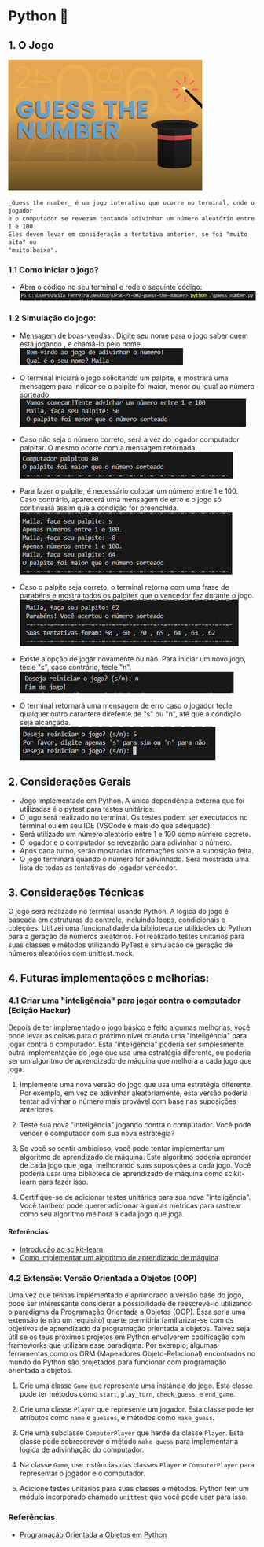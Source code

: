 # Python 🐍

## 1. O Jogo

![](./assets/thumb.png)
    
    _Guess the number_ é um jogo interativo que ocorre no terminal, onde o jogador
    e o computador se revezam tentando adivinhar um número aleatório entre 1 e 100.
    Eles devem levar em consideração a tentativa anterior, se foi "muito alta" ou
    "muito baixa".

### 1.1 Como iniciar o jogo?
  - Abra o código no seu terminal e rode o seguinte código:
    ![Código para rodar o jogo no terminal](./assets/Captura%20de%20tela%202024-03-24%20165137.png)

### 1.2 Simulação do jogo: 
  
  - Mensagem de boas-vendas . Digite seu nome para o jogo saber quem está jogando , e chamá-lo pelo nome.
  ![Imagem do retorno no terminal para boas-vindas e digitar o seu nome](./assets/Captura%20de%20tela%202024-03-24%20123904.png)


  - O terminal iniciará o jogo solicitando um palpite, e mostrará uma mensagem para indicar se o palpite foi maior, menor ou igual ao número sorteado.
  ![Imagem do retorno no terminal solicitando um palpite do jogador e indicar logo após se o palpite foi correto ou não](./assets/Captura%20de%20tela%202024-03-24%20123932.png)


  - Caso não seja o número correto, será a vez do jogador computador palpitar. O mesmo ocorre com a mensagem retornada.
  ![Imagem do retorno no terminal indicando o palpite do computador](./assets/Captura%20de%20tela%202024-03-24%20123959.png)

  - Para fazer o palpite, é necessário colocar um número entre 1 e 100. Caso contrário, aparecerá uma mensagem de erro e o jogo só continuará assim que a condição for preenchida.  
  ![Imagem do retorno no terminal para um erro, caso o jogador palpite algo fora do escopo entre 1 e 100](./assets/Captura%20de%20tela%202024-03-24%20124032.png)

  - Caso o palpite seja correto, o terminal retorna com uma frase de parabéns e mostra todos os palpites que
  o vencedor fez durante o jogo.
  ![Imagem do retorno no terminal de um palpite correto](./assets/Captura%20de%20tela%202024-03-24%20123811.png)

  - Existe a opção de jogar novamente ou não. Para iniciar um novo jogo, tecle "s", caso contrário, tecle "n".
  ![Imagem do retorno no terminal para a escolha de jogar novamente ou terminar o jogo](./assets/Captura%20de%20tela%202024-03-24%20123834.png)

  - O terminal retornará uma mensagem de erro caso o jogador tecle qualquer outro caractere direfente de "s" ou "n", até que a condição seja alcançada.
  ![Imagem do retorno no terminal com erro ao teclar algo que seja diferente de "s" ou "n"](./assets/Captura%20de%20tela%202024-03-24%20165108.png)

## 2. Considerações Gerais

- Jogo implementado em Python. A única dependência externa que foi
  utilizadas é o pytest para testes unitários.
- O jogo será realizado no terminal. Os testes podem ser executados no terminal
  ou em seu IDE (VSCode é mais do que adequado).
- Será utilizado um número aleatório entre 1 e 100 como número secreto.
- O jogador e o computador se revezarão para adivinhar o número.
- Após cada turno, serão mostradas informações sobre a suposição feita.
- O jogo terminará quando o número for adivinhado. Será mostrada uma lista de
  todas as tentativas do jogador vencedor.

## 3. Considerações Técnicas

O jogo será realizado no terminal usando Python. A lógica do jogo é baseada
em estruturas de controle, incluindo loops, condicionais e coleções. Utilizei uma funcionalidade da biblioteca de utilidades do Python para a
geração de números aleatórios. Foi realizado testes unitários para suas
classes e métodos utilizando PyTest e simulação de geração de números
aleatórios com unittest.mock.









## 4. Futuras implementações e melhorias:


### 4.1 Criar uma "inteligência" para jogar contra o computador (Edição Hacker)

Depois de ter implementado o jogo básico e feito algumas melhorias, você pode
levar as coisas para o próximo nível criando uma "inteligência" para jogar
contra o computador. Esta "inteligência" poderia ser simplesmente outra
implementação do jogo que usa uma estratégia diferente, ou poderia ser um
algoritmo de aprendizado de máquina que melhora a cada jogo que joga.

1. Implemente uma nova versão do jogo que usa uma estratégia diferente. Por
exemplo, em vez de adivinhar aleatoriamente, esta versão poderia tentar
adivinhar o número mais provável com base nas suposições anteriores.

2. Teste sua nova "inteligência" jogando contra o computador. Você pode vencer
o computador com sua nova estratégia?

3. Se você se sentir ambicioso, você pode tentar implementar um algoritmo de
aprendizado de máquina. Este algoritmo poderia aprender de cada jogo que joga,
melhorando suas suposições a cada jogo. Você poderia usar uma biblioteca de
aprendizado de máquina como scikit-learn para fazer isso.

4. Certifique-se de adicionar testes unitários para sua nova "inteligência".
Você também pode querer adicionar algumas métricas para rastrear como seu
algoritmo melhora a cada jogo que joga.

#### Referências

- [Introdução ao
  scikit-learn](https://scikit-learn.org/stable/getting_started.html)
- [Como implementar um algoritmo de aprendizado de
  máquina](https://machinelearningmastery.com/start-here/#algorithms)

### 4.2 Extensão: Versão Orientada a Objetos (OOP)

Uma vez que tenhas implementado e aprimorado a versão base do jogo,
pode ser interessante considerar a possibilidade de reescrevê-lo
utilizando o paradigma da Programação Orientada a Objetos (OOP).
Essa seria uma extensão (e não um requisito) que te permitiria
familiarizar-se com os objetivos de aprendizado da programação
orientada a objetos. Talvez seja útil se os teus próximos projetos
em Python envolverem codificação com frameworks que utilizam esse
paradigma. Por exemplo, algumas ferramentas como os
ORM (Mapeadores Objeto-Relacional) encontrados no mundo do Python
são projetados para funcionar com programação orientada a objetos.

1. Crie uma classe `Game` que represente uma instância do jogo. Esta classe
pode ter métodos como `start`, `play_turn`, `check_guess`, e `end_game`.

2. Crie uma classe `Player` que represente um jogador. Esta classe pode ter
atributos como `name` e `guesses`, e métodos como `make_guess`.

3. Crie uma subclasse `ComputerPlayer` que herde da classe `Player`. Esta
classe pode sobrescrever o método `make_guess` para implementar a lógica de
adivinhação do computador.

4. Na classe `Game`, use instâncias das classes `Player` e `ComputerPlayer`
para representar o jogador e o computador.

5. Adicione testes unitários para suas classes e métodos. Python tem um módulo
incorporado chamado `unittest` que você pode usar para isso.

### Referências

- [Programação Orientada a Objetos em
  Python](https://docs.python.org/3/tutorial/classes.html)
